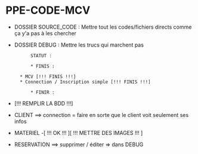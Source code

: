 # PPE-CODE-MCV

* DOSSIER SOURCE_CODE : Mettre tout les codes/fichiers directs comme ça y'a pas à les chercher

* DOSSIER DEBUG : Mettre les trucs qui marchent pas

			STATUT :
			
			* FINIS :
			
		* MCV [!!! FINIS !!!]
		* Connection / Inscription simple [!!! FINIS !!!]
	
			* FINIR :

- [!!! REMPLIR LA BDD !!!]
	
* CLIENT
==> connection = faire en sorte que le client voit seulement ses infos

* MATERIEL -[ !!! OK !!! ][ !!! METTRE DES IMAGES !!! ]

* RESERVATION
==> supprimer / éditer => dans DEBUG
